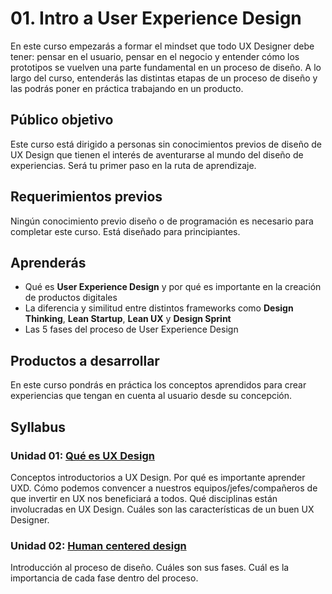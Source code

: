 # 01. Intro a User Experience Design

En este curso empezarás a formar el mindset que todo UX Designer debe tener:
pensar en el usuario, pensar en el negocio y entender cómo los prototipos se
vuelven una parte fundamental en un proceso de diseño. A lo largo del curso,
entenderás las distintas etapas de un proceso de diseño y las podrás poner en
práctica trabajando en un producto.


## Público objetivo

Este curso está dirigido a personas sin conocimientos previos de diseño de
UX Design que tienen el interés de aventurarse al mundo del diseño de
experiencias. Será tu primer paso en la ruta de aprendizaje.

## Requerimientos previos

Ningún conocimiento previo diseño o de programación es necesario para completar
este curso. Está diseñado para principiantes.

## Aprenderás

* Qué es **User Experience Design** y por qué es importante en la creación de
  productos digitales
* La diferencia y similitud entre distintos frameworks como **Design Thinking**,
  **Lean Startup**, **Lean UX** y **Design Sprint** 
* Las 5 fases del proceso de User Experience Design

## Productos a desarrollar

En este curso pondrás en práctica los conceptos aprendidos para crear
experiencias que tengan en cuenta al usuario desde su concepción.

## Syllabus

### Unidad 01: [Qué es UX Design](/00-libreria/00-intro-ux/00-que-es-uxd)

Conceptos introductorios a UX Design. Por qué es importante aprender UXD. Cómo
podemos convencer a nuestros equipos/jefes/compañeros de que invertir en UX nos
beneficiará a todos. Qué disciplinas están involucradas en UX Design. Cuáles son
las características de un buen UX Designer.

### Unidad 02: [Human centered design](/00-libreria/00-intro-ux/01-human-centered-design)

Introducción al proceso de diseño. Cuáles son sus fases. Cuál es la importancia
de cada fase dentro del proceso.

